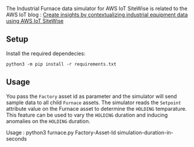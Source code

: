The Industrial Furnace data simulator for AWS IoT SiteWise is related to the AWS IoT blog :  [Create insights by contextualizing industrial equipment data using AWS IoT SiteWise](https://aws-blogs-prod.amazon.com/iot/create-insights-…-sitewise-part-1/)

## Setup

Install the required dependecies:

```
python3 -m pip install -r requirements.txt
```

## Usage
You pass the `Factory` asset id as parameter and the simulator will send sample data to all child `Furnace` assets. The simulator reads the `Setpoint` attribute value on the Furnace asset to determine the `HOLDING` temparature. This feature can be used to vary the `HOLDING` duration and inducing anomalies on the `HOLDING` duration. 

Usage : python3 furnace.py Factory-Asset-Id simulation-duration-in-seconds


